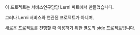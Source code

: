 이 프로젝트는 서비스연구담당 Lerni 파트에서 만들었습니다.

그러나 Lerni 서비스와 연관된 프로젝트가 아니며,

새로운 프로젝트를 진행할 때 이용하기 위한 별도의 side 프로젝트입니다. 

